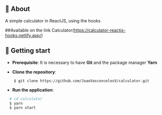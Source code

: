 ## :pushpin: About
A simple calculator in ReactJS, using the hooks

##Available on the link
Calculator(https://calculator-reactjs-hooks.netlify.app/)

## :rocket: Getting start

- **Prerequisite**: It is necessary to have **Git** and the package manager **Yarn**

- **Clone the repository**:

```
    $ git clone https://github.com/JoaoVasconcelosV/calculator.git
```

- **Run the application**:

```sh
  # cd calculator
  $ yarn
  $ yarn start
```

